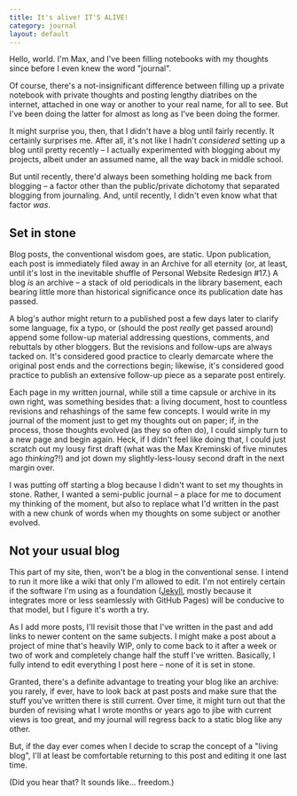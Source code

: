 ```yaml
---
title: It's alive! IT'S ALIVE!
category: journal
layout: default
---
```


Hello, world. I'm Max, and I've been filling notebooks with my thoughts since before I even knew the word "journal".

Of course, there's a not-insignificant difference between filling up a private notebook with private thoughts and posting lengthy diatribes on the internet, attached in one way or another to your real name, for all to see. But I've been doing the latter for almost as long as I've been doing the former.

It might surprise you, then, that I didn't have a blog until fairly recently. It certainly surprises me. After all, it's not like I hadn't _considered_ setting up a blog until pretty recently – I actually experimented with blogging about my projects, albeit under an assumed name, all the way back in middle school.

But until recently, there'd always been something holding me back from blogging – a factor other than the public/private dichotomy that separated blogging from journaling. And, until recently, I didn't even know what that factor _was_.

Set in stone
----------------

Blog posts, the conventional wisdom goes, are static. Upon publication, each post is immediately filed away in an Archive for all eternity (or, at least, until it's lost in the inevitable shuffle of Personal Website Redesign #17.) A blog _is_ an archive – a stack of old periodicals in the library basement, each bearing little more than historical significance once its publication date has passed.

A blog's author might return to a published post a few days later to clarify some language, fix a typo, or (should the post _really_ get passed around) append some follow-up material addressing questions, comments, and rebuttals by other bloggers. But the revisions and follow-ups are always tacked on. It's considered good practice to clearly demarcate where the original post ends and the corrections begin; likewise, it's considered good practice to publish an extensive follow-up piece as a separate post entirely.

Each page in my written journal, while still a time capsule or archive in its own right, was something besides that: a living document, host to countless revisions and rehashings of the same few concepts. I would write in my journal of the moment just to get my thoughts out on paper; if, in the process, those thoughts evolved (as they so often do), I could simply turn to a new page and begin again. Heck, if I didn't feel like doing that, I could just scratch out my lousy first draft (what was the Max Kreminski of five minutes ago _thinking_?!) and jot down my slightly-less-lousy second draft in the next margin over.

I was putting off starting a blog because I didn't want to set my thoughts in stone. Rather, I wanted a semi-public journal – a place for me to document my thinking of the moment, but also to replace what I'd written in the past with a new chunk of words when my thoughts on some subject or another evolved.

Not your usual blog
----------------

This part of my site, then, won't be a blog in the conventional sense. I intend to run it more like a wiki that only I'm allowed to edit. I'm not entirely certain if the software I'm using as a foundation ([Jekyll](http://jekyllrb.com), mostly because it integrates more or less seamlessly with GitHub Pages) will be conducive to that model, but I figure it's worth a try.

As I add more posts, I'll revisit those that I've written in the past and add links to newer content on the same subjects. I might make a post about a project of mine that's heavily WIP, only to come back to it after a week or two of work and completely change half the stuff I've written. Basically, I fully intend to edit everything I post here – none of it is set in stone.

Granted, there's a definite advantage to treating your blog like an archive: you rarely, if ever, have to look back at past posts and make sure that the stuff you've written there is still current. Over time, it might turn out that the burden of revising what I wrote months or years ago to jibe with current views is too great, and my journal will regress back to a static blog like any other.

But, if the day ever comes when I decide to scrap the concept of a "living blog", I'll at least be comfortable returning to this post and editing it one last time.

(Did you hear that? It sounds like... freedom.)
